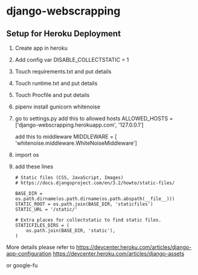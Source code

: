 # django-webscrapping

## Setup for Heroku Deployment

1. Create app in heroku

2. Add config var
   DISABLE_COLLECTSTATIC = 1

3. Touch requirements.txt and put details

4. Touch runtime.txt and put details

5. Touch Procfile and put details

6. pipenv install gunicorn whitenoise

7. go to settings.py
   add this to allowed hosts
   ALLOWED_HOSTS = ['django-webscrapping.herokuapp.com', '127.0.0.1']

   add this to middleware
   MIDDLEWARE = [ 'whitenoise.middleware.WhiteNoiseMiddleware']

8. import os

9. add these lines

   ```
   # Static files (CSS, JavaScript, Images)
   # https://docs.djangoproject.com/en/3.2/howto/static-files/

   BASE_DIR = os.path.dirname(os.path.dirname(os.path.abspath(__file__)))
   STATIC_ROOT = os.path.join(BASE_DIR, 'staticfiles')
   STATIC_URL = '/static/'

   # Extra places for collectstatic to find static files.
   STATICFILES_DIRS = (
       os.path.join(BASE_DIR, 'static'),
   )
   ```

More details please refer to https://devcenter.heroku.com/articles/django-app-configuration
https://devcenter.heroku.com/articles/django-assets

or google-fu
